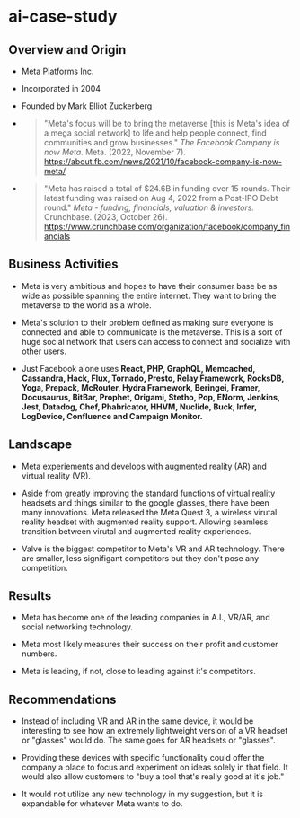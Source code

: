 # ai-case-study

## Overview and Origin

* Meta Platforms Inc.

* Incorporated in 2004

* Founded by Mark Elliot Zuckerberg

* > "Meta's focus will be to bring the metaverse [this is Meta's idea of a mega social network] to life and help people connect, find communities and grow businesses." 
*The Facebook Company is now Meta.* Meta. (2022, November 7). https://about.fb.com/news/2021/10/facebook-company-is-now-meta/

* > "Meta has raised a total of $24.6B in funding over 15 rounds. Their latest funding was raised on Aug 4, 2022 from a Post-IPO Debt round."
*Meta - funding, financials, valuation & investors.* Crunchbase. (2023, October 26). https://www.crunchbase.com/organization/facebook/company_financials

## Business Activities

* Meta is very ambitious and hopes to have their consumer base be as wide as possible spanning the entire internet. They want to bring the metaverse to the world as a whole.

* Meta's solution to their problem defined as making sure everyone is connected and able to communicate is the metaverse. This is a sort of huge social network that users can access to connect and socialize with other users.

* Just Facebook alone uses 
**React, PHP, GraphQL, Memcached, Cassandra, Hack, Flux, Tornado, Presto, Relay Framework, RocksDB, Yoga, Prepack, McRouter, Hydra Framework, Beringei, Framer, Docusaurus, BitBar, Prophet, Origami, Stetho, Pop, ENorm, Jenkins, Jest, Datadog, Chef, Phabricator, HHVM, Nuclide, Buck, Infer, LogDevice, Confluence and Campaign Monitor.**

## Landscape

* Meta experiements and develops with augmented reality (AR) and virtual reality (VR).

* Aside from greatly improving the standard functions of virtual reality headsets and things similar to the google glasses, there have been many innovations. Meta released the Meta Quest 3, a wireless virutal reality headset with augmented reality support. Allowing seamless transition between virutal and augmented reality experiences.

* Valve is the biggest competitor to Meta's VR and AR technology. There are smaller, less signifigant competitors but they don't pose any competition.

## Results

* Meta has become one of the leading companies in A.I., VR/AR, and social networking technology.

* Meta most likely measures their success on their profit and customer numbers.

* Meta is leading, if not, close to leading against it's competitors.

## Recommendations

* Instead of including VR and AR in the same device, it would be interesting to see how an extremely lightweight version of a VR headset or "glasses" would do. The same goes for AR headsets or "glasses".

* Providing these devices with specific functionality could offer the company a place to focus and experiment on ideas solely in that field. It would also allow customers to "buy a tool that's really good at it's job."

* It would not utilize any new technology in my suggestion, but it is expandable for whatever Meta wants to do.